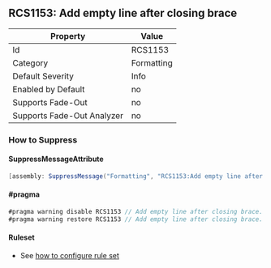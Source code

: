 ## RCS1153: Add empty line after closing brace

Property | Value
--- | --- 
Id | RCS1153
Category | Formatting
Default Severity | Info
Enabled by Default | no
Supports Fade-Out | no
Supports Fade-Out Analyzer | no

### How to Suppress

#### SuppressMessageAttribute

```csharp
[assembly: SuppressMessage("Formatting", "RCS1153:Add empty line after closing brace.", Justification = "<Pending>")]
```

#### \#pragma

```csharp
#pragma warning disable RCS1153 // Add empty line after closing brace.
#pragma warning restore RCS1153 // Add empty line after closing brace.
```

#### Ruleset

* See [how to configure rule set](../HowToConfigureAnalyzers.md)
